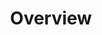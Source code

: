 ---
title: Overview
home: true
heroImage: logo.png
heroImageDark: logo_white.png
heroAlt: froxlor
heroHeight: 80
tagline: Froxlor is the lightweight server management software for your needs.
actions:
- text: Get Started
  link: /v2/general/installation/
  type: primary
- text: Admin Guide
  link: /v2/admin-guide/
  type: secondary
- text: User Guide
  link: /v2/user-guide/
  type: secondary
features:
- title: True Multistack
  details: Choose per domain which IPv4 and/or IPv6 addresses and which ports should be used.
- title: Advanced SSL
  details: Determine which ports should use SSL and allow customers to store certificates per domain.
- title: PHP-configuration
  details: Save different PHP-configurations and choose per domain which php.ini should be used (FCGI/FPM only).
- title: Resellers & Customers
  details: Manage reseller resources and limit what the customers may use in the dedicated customer panel.
- title: Traffic calculation
  details: Store dedicated HTTP, FTP and Mail traffic and view it in interactive graphs.
- title: API based
  details: Access all major functions via API to gain full control over your hosting. See API guide for more information.
- title: Themeable interface
  details: Style froxlor by overwriting the basis CSS or create your complete own theme.
- title: Let's Encrypt
  details: Use free certificates from Let's Encrypt directly from within froxlor.
- title: Other Features
  details: MySQL management, Directory protection & settings, Quota management
footer: Made with ❤ by froxlor team
---